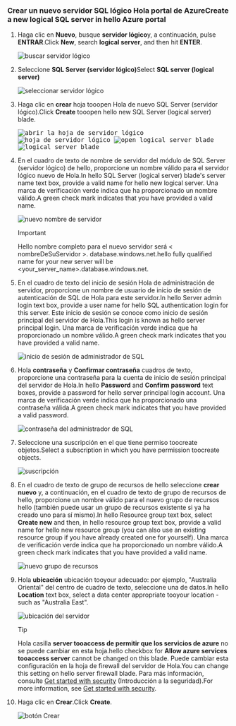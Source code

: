 ### <a name="create-a-new-logical-sql-server-in-hello-azure-portal"></a><span data-ttu-id="db8fd-101">Crear un nuevo servidor SQL lógico Hola portal de Azure</span><span class="sxs-lookup"><span data-stu-id="db8fd-101">Create a new logical SQL server in hello Azure portal</span></span>

1. <span data-ttu-id="db8fd-102">Haga clic en **Nuevo**, busque **servidor lógico**y, a continuación, pulse **ENTRAR**.</span><span class="sxs-lookup"><span data-stu-id="db8fd-102">Click **New**, search **logical server**, and then hit **ENTER**.</span></span>

    ![buscar servidor lógico](./media/sql-data-warehouse-create-logical-server/search-logical-server.png)
2. <span data-ttu-id="db8fd-104">Seleccione **SQL Server (servidor lógico)**</span><span class="sxs-lookup"><span data-stu-id="db8fd-104">Select **SQL server (logical server)**</span></span> 

    ![seleccionar servidor lógico](./media/sql-data-warehouse-create-logical-server/select-logical-server.png)
  
3. <span data-ttu-id="db8fd-106">Haga clic en **crear** hoja tooopen Hola de nuevo SQL Server (servidor lógico).</span><span class="sxs-lookup"><span data-stu-id="db8fd-106">Click **Create** tooopen hello new SQL Server (logical server) blade.</span></span>

   <span data-ttu-id="db8fd-107"><kbd>![abrir la hoja de servidor lógico](./media/sql-data-warehouse-create-logical-server/open-logical-server-blade.png) </kbd> <kbd> ![hoja de servidor lógico](./media/sql-data-warehouse-create-logical-server/logical-server-blade.png)</kbd></span><span class="sxs-lookup"><span data-stu-id="db8fd-107"><kbd> ![open logical server blade](./media/sql-data-warehouse-create-logical-server/open-logical-server-blade.png) </kbd> <kbd>![logical server blade](./media/sql-data-warehouse-create-logical-server/logical-server-blade.png) </kbd></span></span>
  
3. <span data-ttu-id="db8fd-108">En el cuadro de texto de nombre de servidor del módulo de SQL Server (servidor lógico) de hello, proporcione un nombre válido para el servidor lógico nuevo de Hola.</span><span class="sxs-lookup"><span data-stu-id="db8fd-108">In hello SQL Server (logical server) blade's server name text box, provide a valid name for hello new logical server.</span></span> <span data-ttu-id="db8fd-109">Una marca de verificación verde indica que ha proporcionado un nombre válido.</span><span class="sxs-lookup"><span data-stu-id="db8fd-109">A green check mark indicates that you have provided a valid name.</span></span>
    
    ![nuevo nombre de servidor](./media/sql-data-warehouse-create-logical-server/new-name-logical-server.png)

    > [!IMPORTANT]
    > <span data-ttu-id="db8fd-111">Hello nombre completo para el nuevo servidor será < nombreDeSuServidor >. database.windows.net.</span><span class="sxs-lookup"><span data-stu-id="db8fd-111">hello fully qualified name for your new server will be <your_server_name>.database.windows.net.</span></span>
    >
    
4. <span data-ttu-id="db8fd-112">En el cuadro de texto del inicio de sesión Hola de administración de servidor, proporcione un nombre de usuario de inicio de sesión de autenticación de SQL de Hola para este servidor.</span><span class="sxs-lookup"><span data-stu-id="db8fd-112">In hello Server admin login text box, provide a user name for hello SQL authentication login for this server.</span></span> <span data-ttu-id="db8fd-113">Este inicio de sesión se conoce como inicio de sesión principal del servidor de Hola.</span><span class="sxs-lookup"><span data-stu-id="db8fd-113">This login is known as hello server principal login.</span></span> <span data-ttu-id="db8fd-114">Una marca de verificación verde indica que ha proporcionado un nombre válido.</span><span class="sxs-lookup"><span data-stu-id="db8fd-114">A green check mark indicates that you have provided a valid name.</span></span>
    
    ![inicio de sesión de administrador de SQL](./media/sql-data-warehouse-create-logical-server/sql-admin-login.png)
5. <span data-ttu-id="db8fd-116">Hola **contraseña** y **Confirmar contraseña** cuadros de texto, proporcione una contraseña para la cuenta de inicio de sesión principal del servidor de Hola.</span><span class="sxs-lookup"><span data-stu-id="db8fd-116">In hello **Password** and **Confirm password** text boxes, provide a password for hello server principal login account.</span></span> <span data-ttu-id="db8fd-117">Una marca de verificación verde indica que ha proporcionado una contraseña válida.</span><span class="sxs-lookup"><span data-stu-id="db8fd-117">A green check mark indicates that you have provided a valid password.</span></span>
    
    ![contraseña del administrador de SQL](./media/sql-data-warehouse-create-logical-server/sql-admin-password.png)
6. <span data-ttu-id="db8fd-119">Seleccione una suscripción en el que tiene permiso toocreate objetos.</span><span class="sxs-lookup"><span data-stu-id="db8fd-119">Select a subscription in which you have permission toocreate objects.</span></span>

    ![suscripción](./media/sql-data-warehouse-create-logical-server/subscription.png)
7. <span data-ttu-id="db8fd-121">En el cuadro de texto de grupo de recursos de hello seleccione **crear nuevo** y, a continuación, en el cuadro de texto de grupo de recursos de hello, proporcione un nombre válido para el nuevo grupo de recursos hello (también puede usar un grupo de recursos existente si ya ha creado uno para sí mismo).</span><span class="sxs-lookup"><span data-stu-id="db8fd-121">In hello Resource group text box, select **Create new** and then, in hello resource group text box, provide a valid name for hello new resource group (you can also use an existing resource group if you have already created one for yourself).</span></span> <span data-ttu-id="db8fd-122">Una marca de verificación verde indica que ha proporcionado un nombre válido.</span><span class="sxs-lookup"><span data-stu-id="db8fd-122">A green check mark indicates that you have provided a valid name.</span></span>

    ![nuevo grupo de recursos](./media/sql-data-warehouse-create-logical-server/new-resource-group.png)

8. <span data-ttu-id="db8fd-124">Hola **ubicación** ubicación tooyour adecuado: por ejemplo, "Australia Oriental" del centro de cuadro de texto, seleccione una de datos.</span><span class="sxs-lookup"><span data-stu-id="db8fd-124">In hello **Location** text box, select a data center appropriate tooyour location - such as "Australia East".</span></span>
    
    ![ubicación del servidor](./media/sql-data-warehouse-create-logical-server/server-location.png)
    
    > [!TIP]
    > <span data-ttu-id="db8fd-126">Hola casilla **server tooaccess de permitir que los servicios de azure** no se puede cambiar en esta hoja.</span><span class="sxs-lookup"><span data-stu-id="db8fd-126">hello checkbox for **Allow azure services tooaccess server** cannot be changed on this blade.</span></span> <span data-ttu-id="db8fd-127">Puede cambiar esta configuración en la hoja de firewall del servidor de Hola.</span><span class="sxs-lookup"><span data-stu-id="db8fd-127">You can change this setting on hello server firewall blade.</span></span> <span data-ttu-id="db8fd-128">Para más información, consulte [Get started with security](../articles/sql-database/sql-database-manage-servers-portal.md) (Introducción a la seguridad).</span><span class="sxs-lookup"><span data-stu-id="db8fd-128">For more information, see [Get started with security](../articles/sql-database/sql-database-manage-servers-portal.md).</span></span>
    >
    
9. <span data-ttu-id="db8fd-129">Haga clic en **Crear**.</span><span class="sxs-lookup"><span data-stu-id="db8fd-129">Click **Create**.</span></span>

    ![botón Crear](./media/sql-data-warehouse-create-logical-server/create.png)

